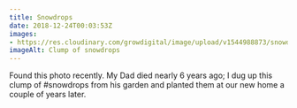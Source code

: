 ```yaml
---
title: Snowdrops
date: 2018-12-24T00:03:53Z
images: 
- https://res.cloudinary.com/growdigital/image/upload/v1544988873/snowdrops-2014022312.11.26.jpg
imageAlt: Clump of snowdrops
---
```


Found this photo recently. My Dad died nearly 6 years ago; I dug up this clump of #snowdrops from his garden and planted them at our new home a couple of years later.

